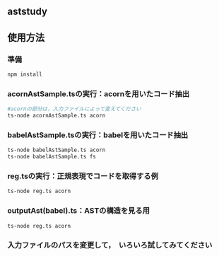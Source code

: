 ## aststudy
## 使用方法
### 準備
```bash
npm install
```
### acornAstSample.tsの実行：acornを用いたコード抽出
```bash
#acornの部分は，入力ファイルによって変えてください
ts-node acornAstSample.ts acorn
```
### babelAstSample.tsの実行：babelを用いたコード抽出
```bash
ts-node babelAstSample.ts acorn
ts-node babelAstSample.ts fs
```
### reg.tsの実行：正規表現でコードを取得する例
```bash
ts-node reg.ts acorn
```
### outputAst(babel).ts：ASTの構造を見る用
```bash
ts-node reg.ts acorn
```

### 入力ファイルのパスを変更して，　いろいろ試してみてください